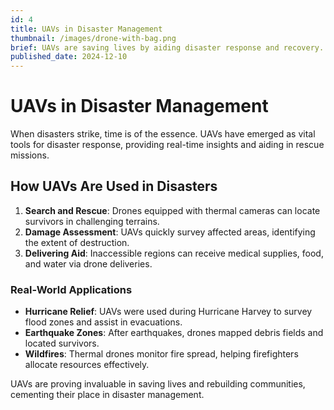 ```yaml
---
id: 4
title: UAVs in Disaster Management
thumbnail: /images/drone-with-bag.png
brief: UAVs are saving lives by aiding disaster response and recovery.
published_date: 2024-12-10
---
```


# UAVs in Disaster Management

When disasters strike, time is of the essence. UAVs have emerged as vital tools for disaster response, providing real-time insights and aiding in rescue missions.

## How UAVs Are Used in Disasters
1. **Search and Rescue**: Drones equipped with thermal cameras can locate survivors in challenging terrains.
2. **Damage Assessment**: UAVs quickly survey affected areas, identifying the extent of destruction.
3. **Delivering Aid**: Inaccessible regions can receive medical supplies, food, and water via drone deliveries.

### Real-World Applications
- **Hurricane Relief**: UAVs were used during Hurricane Harvey to survey flood zones and assist in evacuations.
- **Earthquake Zones**: After earthquakes, drones mapped debris fields and located survivors.
- **Wildfires**: Thermal drones monitor fire spread, helping firefighters allocate resources effectively.

UAVs are proving invaluable in saving lives and rebuilding communities, cementing their place in disaster management.
